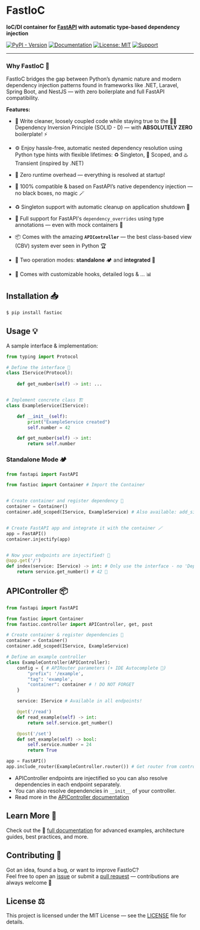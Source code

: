 # FastIoC

**IoC/DI container for [FastAPI](https://fastapi.tiangolo.com) with automatic type-based dependency injection**

[![PyPI - Version](https://img.shields.io/pypi/v/fastioc?logo=python&logoColor=yellow&label=PyPI&color=darkgreen)](https://pypi.org/project/fastioc/)
[![Documentation](https://img.shields.io/badge/Documentation-blue?style=flat&logo=readthedocs&logoColor=white)](https://openmindamir.github.io/FastIoC)
[![License: MIT](https://img.shields.io/badge/License-MIT-yellow.svg)](LICENSE.md)
[![Support](https://img.shields.io/badge/Support-violet?style=flat&logo=githubsponsors&logoColor=white&labelColor=black)](https://OpenMindAmir.ir/donate)

---

### Why FastIoC 🤔

FastIoC bridges the gap between Python’s dynamic nature and modern dependency injection patterns found in frameworks like .NET, Laravel, Spring Boot, and NestJS — with zero boilerplate and full FastAPI compatibility.


**Features:**

- 🧹 Write cleaner, loosely coupled code while staying true to the ⛓️‍💥 Dependency Inversion Principle (SOLID - D) — with **ABSOLUTELY ZERO** boilerplate! ⚡

- ⚙️ Enjoy hassle-free, automatic nested dependency resolution using Python type hints with flexible lifetimes: ♻️ Singleton, 🧺 Scoped, and ♨️ Transient (inspired by .NET)

- 🚀 Zero runtime overhead — everything is resolved at startup!

- 🤝 100% compatible & based on FastAPI’s native dependency injection — no black boxes, no magic 🪄

- ♻️ Singleton support with automatic cleanup on application shutdown 🧹

- 🧪 Full support for FastAPI's `dependency_overrides` using type annotations — even with mock containers 💉

- 📦 Comes with the amazing **`APIController`** — the best class-based view (CBV) system ever seen in Python 🏆

- 🔄 Two operation modes: **standalone** 🏕️ and **integrated** 🧩

- 🔧 Comes with customizable hooks, detailed logs & ... 📊

## Installation 📥

```bash
$ pip install fastioc
```

## Usage 💡

A sample interface & implementation:

```python
from typing import Protocol

# Define the interface 📜
class IService(Protocol):
    
    def get_number(self) -> int: ...


# Implement concrete class 🏗️
class ExampleService(IService):

    def __init__(self):
        print("ExampleService created")
        self.number = 42

    def get_number(self) -> int:
        return self.number
```

### Standalone Mode 🏕️

```python
from fastapi import FastAPI

from fastioc import Container # Import the Container


# Create container and register dependency 📝
container = Container()
container.add_scoped(IService, ExampleService) # Also available: add_singleton, add_transient


# Create FastAPI app and integrate it with the container 🪄
app = FastAPI()
container.injectify(app)


# Now your endpoints are injectified! 🎉
@app.get('/')
def index(service: IService) -> int: # Only use the interface - no 'Depends' needed
    return service.get_number() # 42 🤩
```

## APIController 📦

```python
from fastapi import FastAPI

from fastioc import Container
from fastioc.controller import APIController, get, post

# Create container & register dependencies 📝
container = Container()
container.add_scoped(IService, ExampleService)

# Define an example controller
class ExampleController(APIController):
    config = { # APIRouter parameters (+ IDE Autocomplete 🤩)
        "prefix": '/example',
        "tag": 'example',
        "container": container # ! DO NOT FORGET
    }

    service: IService # Available in all endpoints!

    @get('/read')
    def read_example(self) -> int:
        return self.service.get_number()

    @post('/set')
    def set_example(self) -> bool:
        self.service.number = 24
        return True

app = FastAPI()
app.include_router(ExampleController.router()) # Get router from controller and include it
```

- APIController endpoints are injectified so you can also resolve dependencies in each endpoint separately.
- You can also resolve dependencies in `__init__` of your controller.
- Read more in the [APIController documentation](https://openmindamir.github.io/FastIoC/controller/)

## Learn More 📘

Check out the 📄 [full documentation](https://openmindamir.github.io/FastIoC/) for advanced examples, architecture guides, best practices, and more.

## Contributing 💬

Got an idea, found a bug, or want to improve FastIoC?  
Feel free to open an [issue](https://github.com/OpenMindAmir/FastIoC/issues) or submit a [pull request](https://github.com/OpenMindAmir/FastIoC/pulls) — contributions are always welcome 🤝

## License ⚖️
This project is licensed under the MIT License — see the [LICENSE](LICENSE.md) file for details.